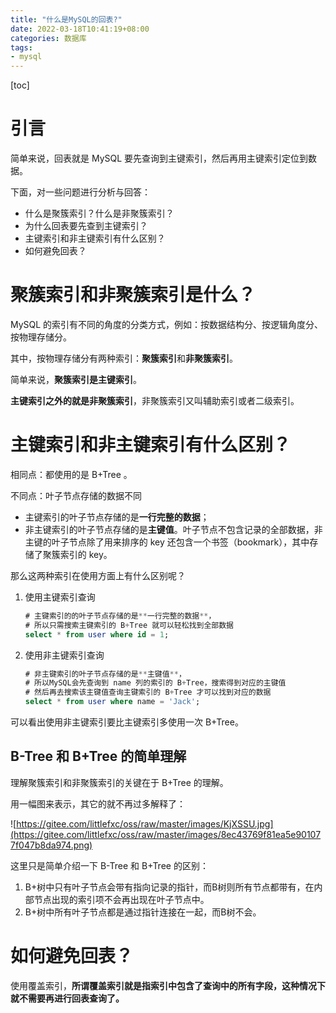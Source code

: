 ```yaml
---
title: "什么是MySQL的回表?"
date: 2022-03-18T10:41:19+08:00
categories: 数据库
tags:
- mysql
---
```


[toc]

# 引言

简单来说，回表就是 MySQL 要先查询到主键索引，然后再用主键索引定位到数据。

下面，对一些问题进行分析与回答：

- 什么是聚簇索引？什么是非聚簇索引？
- 为什么回表要先查到主键索引？
- 主键索引和非主键索引有什么区别？
- 如何避免回表？

# 聚簇索引和非聚簇索引是什么？

MySQL 的索引有不同的角度的分类方式，例如：按数据结构分、按逻辑角度分、按物理存储分。

其中，按物理存储分有两种索引：**聚簇索引**和**非聚簇索引**。

简单来说，**聚簇索引是主键索引**。

**主键索引之外的就是非聚簇索引**，非聚簇索引又叫辅助索引或者二级索引。

# 主键索引和非主键索引有什么区别？

相同点：都使用的是 B+Tree 。

不同点：叶子节点存储的数据不同

- 主键索引的叶子节点存储的是**一行完整的数据**；
- 非主键索引的叶子节点存储的是**主键值**。叶子节点不包含记录的全部数据，非主键的叶子节点除了用来排序的 key 还包含一个书签（bookmark），其中存储了聚簇索引的 key。

那么这两种索引在使用方面上有什么区别呢？

1. 使用主键索引查询
   
    ```sql
    # 主键索引的的叶子节点存储的是**一行完整的数据**，
    # 所以只需搜索主键索引的 B+Tree 就可以轻松找到全部数据
    select * from user where id = 1;
    ```
    
2. 使用非主键索引查询
   
    ```sql
    # 非主键索引的叶子节点存储的是**主键值**，
    # 所以MySQL会先查询到 name 列的索引的 B+Tree，搜索得到对应的主键值
    # 然后再去搜索该主键值查询主键索引的 B+Tree 才可以找到对应的数据
    select * from user where name = 'Jack';
    ```
    

可以看出使用非主键索引要比主键索引多使用一次 B+Tree。

## B-Tree 和 B+Tree 的简单理解

理解聚簇索引和非聚簇索引的关键在于 B+Tree 的理解。

用一幅图来表示，其它的就不再过多解释了：

![https://gitee.com/littlefxc/oss/raw/master/images/KjXSSU.jpg](https://gitee.com/littlefxc/oss/raw/master/images/8ec43769f81ea5e901077f047b8da974.png)

这里只是简单介绍一下 B-Tree 和 B+Tree 的区别：

1. B+树中只有叶子节点会带有指向记录的指针，而B树则所有节点都带有，在内部节点出现的索引项不会再出现在叶子节点中。
2. B+树中所有叶子节点都是通过指针连接在一起，而B树不会。

# 如何避免回表？

使用覆盖索引，**所谓覆盖索引就是指索引中包含了查询中的所有字段，这种情况下就不需要再进行回表查询了。**
